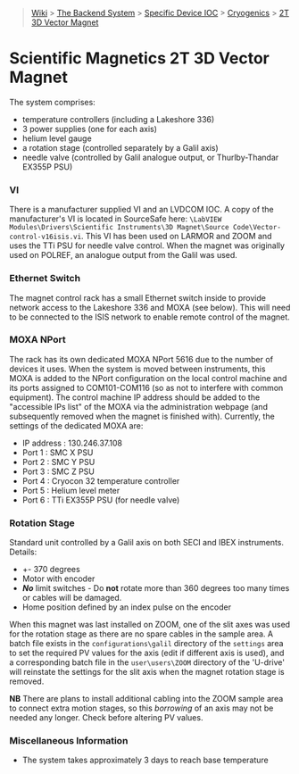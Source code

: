 > [Wiki](Home) > [The Backend System](The-Backend-System) > [Specific Device IOC](Specific-Device-IOC) > [Cryogenics](Cryogenics) > [2T 3D Vector Magnet](2T-3D-Vector-magnet)

# Scientific Magnetics 2T 3D Vector Magnet

The system comprises: 
* temperature controllers (including a Lakeshore 336)
* 3 power supplies (one for each axis)
* helium level gauge
* a rotation stage (controlled separately by a Galil axis)
* needle valve (controlled by Galil analogue output, or Thurlby-Thandar EX355P PSU)

### VI

There is a manufacturer supplied VI and an LVDCOM IOC. A copy of the manufacturer's VI is located in SourceSafe here: `\LabVIEW Modules\Drivers\Scientific Instruments\3D Magnet\Source Code\Vector-control-v16isis.vi`.  This VI has been used on LARMOR and ZOOM and uses the TTi PSU for needle valve control.  When the magnet was originally used on POLREF, an analogue output from the Galil was used.

### Ethernet Switch

The magnet control rack has a small Ethernet switch inside to provide network access to the Lakeshore 336 and MOXA (see below).  This will need to be connected to the ISIS network to enable remote control of the magnet.

### MOXA NPort

The rack has its own dedicated MOXA NPort 5616 due to the number of devices it uses.  When the system is moved between instruments, this MOXA is added to the NPort configuration on the local control machine and its ports assigned to COM101-COM116 (so as not to interfere with common equipment).  The control machine IP address should be added to the "accessible IPs list" of the MOXA via the administration webpage (and subsequently removed when the magnet is finished with).  Currently, the settings of the dedicated MOXA are:

* IP address : 130.246.37.108
* Port 1 : SMC X PSU
* Port 2 : SMC Y PSU
* Port 3 : SMC Z PSU
* Port 4 : Cryocon 32 temperature controller
* Port 5 : Helium level meter
* Port 6 : TTi EX355P PSU (for needle valve)

### Rotation Stage

Standard unit controlled by a Galil axis on both SECI and IBEX instruments.  Details:

* +- 370 degrees
* Motor with encoder
* **_No_** limit switches - Do **not** rotate more than 360 degrees too many times or cables will be damaged.
* Home position defined by an index pulse on the encoder

When this magnet was last installed on ZOOM, one of the slit axes was used for the rotation stage as there are no spare cables in the sample area.  A batch file exists in the `configurations\galil` directory of the `settings` area to set the required PV values for the axis (edit if different axis is used), and a corresponding batch file in the `user\users\ZOOM` directory of the 'U-drive' will reinstate the settings for the slit axis when the magnet rotation stage is removed.

**NB** There are plans to install additional cabling into the ZOOM sample area to connect extra motion stages, so this _borrowing_ of an axis may not be needed any longer.  Check before altering PV values.

### Miscellaneous Information

* The system takes approximately 3 days to reach base temperature
